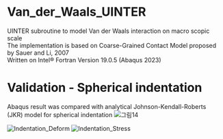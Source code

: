 # Van_der_Waals_UINTER
UINTER subroutine to model Van der Waals interaction on macro scopic scale <br>
The implementation is based on Coarse-Grained Contact Model proposed by Sauer and Li, 2007<br>
Written on Intel® Fortran Version 19.0.5 (Abaqus 2023) <br>

# Validation - Spherical indentation
Abaqus result was compared with analytical Johnson-Kendall-Roberts (JKR) model for spherical indentation
![그림14](https://github.com/YB-LIM/Van_der_Waals_UINTER/assets/105615106/a781c1ab-e824-4c22-82b5-d6d06eca2157)

![Indentation_Deform](https://github.com/YB-LIM/Van_der_Waals_UINTER/assets/105615106/e1ca7908-60db-440e-b145-3d1010e16e3f)
![Indentation_Stress](https://github.com/YB-LIM/Van_der_Waals_UINTER/assets/105615106/a759ee5b-c4d9-4d45-829e-9dccef7d252b)
